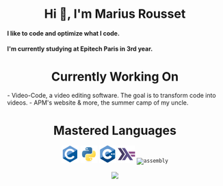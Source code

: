 <div align="center">
  <h1 class="title">Hi 👋, I'm Marius Rousset</h1>

</div>
  <h4 class="simple-line">I like to code and optimize what I code.
  <h4 class="simple-line">I'm currently studying at Epitech Paris in 3rd year.</h4>
<div align="center">

  <h1 class="title">Currently Working On</h1>
</div>
- Video-Code, a video editing software. The goal is to transform code into videos.</h4>
- APM's website & more, the summer camp of my uncle.

<div align="center">
  <h1 class="title">Mastered Languages</h1>
  <code><img src="https://raw.githubusercontent.com/devicons/devicon/master/icons/c/c-original.svg" alt="c" height="40"/></code>
  <code><img src="https://raw.githubusercontent.com/devicons/devicon/master/icons/python/python-original.svg" alt="c" height="40"/></code>
  <code><img src="https://raw.githubusercontent.com/devicons/devicon/master/icons/cplusplus/cplusplus-original.svg" alt="c" height="40"/></code>
  <code><img src="https://raw.githubusercontent.com/devicons/devicon/master/icons/haskell/haskell-original.svg" alt="c" height="40"/></code>
  <code><img src="https://www.nasm.us/images/nasm.png" alt="assembly" height="40"/></code>
  <br>
  <br>
  <img src="https://github-readme-stats.vercel.app/api/top-langs?username=anpawo&show_icons=true&locale=en&layout=compact&hide=html" />
</div>
